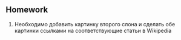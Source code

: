 ##  Homework

1. Необходимо добавить картинку второго слона и сделать обе картинки ссылками на соответствующие статьи в Wikipedia